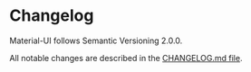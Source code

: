 # Changelog

<p class="description">Material-UI follows Semantic Versioning 2.0.0.</p>

All notable changes are described in the [CHANGELOG.md file](https://github.com/Foso/material-ui/blob/master/CHANGELOG.md).
